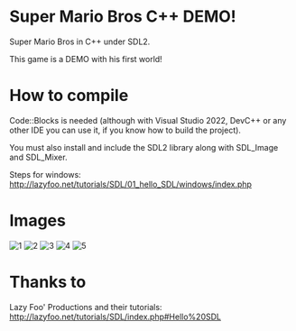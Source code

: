 # Super Mario Bros C++ DEMO!
Super Mario Bros in C++ under SDL2. 

This game is a DEMO with his first world!

# How to compile
Code::Blocks is needed (although with Visual Studio 2022, DevC++ or any other IDE you can use it, if you know how to build the project).

You must also install and include the SDL2 library along with SDL_Image and SDL_Mixer.

Steps for windows: http://lazyfoo.net/tutorials/SDL/01_hello_SDL/windows/index.php

# Images
![1](https://user-images.githubusercontent.com/82490615/141695505-c4091ea2-2b91-4fbc-ba62-76629805a416.png)
![2](https://user-images.githubusercontent.com/82490615/141695507-634e1b71-1689-46c9-a115-a1b3a296bf1f.png)
![3](https://user-images.githubusercontent.com/82490615/141695508-89d8eff7-d2da-476b-a201-4bffda130b0d.png)
![4](https://user-images.githubusercontent.com/82490615/141695509-8497b065-7922-43ff-a677-7882b6235016.png)
![5](https://user-images.githubusercontent.com/82490615/141695510-dff6e64d-06d2-4f62-ae3e-f0c527268700.png)


# Thanks to
Lazy Foo' Productions and their tutorials: http://lazyfoo.net/tutorials/SDL/index.php#Hello%20SDL

